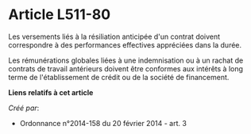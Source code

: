 # Article L511-80

Les versements liés à la résiliation anticipée d'un contrat doivent correspondre à des performances effectives appréciées
dans la durée.

Les rémunérations globales liées à une indemnisation ou à un rachat de contrats de travail antérieurs doivent être conformes
aux intérêts à long terme de l'établissement de crédit ou de la société de financement.

**Liens relatifs à cet article**

_Créé par_:

  - Ordonnance n°2014-158 du 20 février 2014 - art. 3
